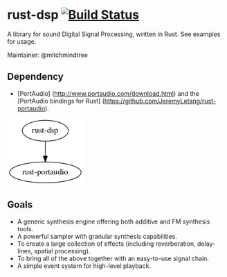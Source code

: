 # rust-dsp [![Build Status](https://travis-ci.org/PistonDevelopers/rust-dsp.svg?branch=master)](https://travis-ci.org/PistonDevelopers/rust-dsp)

A library for sound Digital Signal Processing, written in Rust.
See examples for usage.

Maintainer: @mitchmindtree

## Dependency

- [PortAudio] (http://www.portaudio.com/download.html) and the [PortAudio bindings for Rust] (https://github.com/JeremyLetang/rust-portaudio).

![dependencies](./Cargo.png)

## Goals

- A generic synthesis engine offering both additive and FM synthesis tools.
- A powerful sampler with granular synthesis capabilities.
- To create a large collection of effects (including reverberation, delay-lines, spatial processing).
- To bring all of the above together with an easy-to-use signal chain.
- A simple event system for high-level playback.


